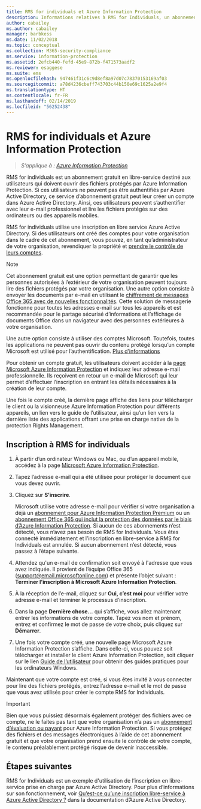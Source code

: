 ```yaml
---
title: RMS for individuals et Azure Information Protection
description: Informations relatives à RMS for Individuals, un abonnement libre-service gratuit destiné aux utilisateurs qui ont reçu des fichiers protégés, mais ne peuvent pas s’authentifier, car leur service informatique ne gère pas de compte en leur nom dans Azure.
author: cabailey
ms.author: cabailey
manager: barbkess
ms.date: 11/02/2018
ms.topic: conceptual
ms.collection: M365-security-compliance
ms.service: information-protection
ms.assetid: 2efcb440-fefd-45e9-872b-f471573aadf2
ms.reviewer: esaggese
ms.suite: ems
ms.openlocfilehash: 947461f31c6c9d8ef8a97d07c78370153169af03
ms.sourcegitcommit: a78d4236cbeff743703c44b150e69c1625a2e9f4
ms.translationtype: HT
ms.contentlocale: fr-FR
ms.lasthandoff: 02/14/2019
ms.locfileid: "56252438"
---
```

# <a name="rms-for-individuals-and-azure-information-protection"></a>RMS for individuals et Azure Information Protection

>*S’applique à : [Azure Information Protection](https://azure.microsoft.com/pricing/details/information-protection)*

RMS for individuals est un abonnement gratuit en libre-service destiné aux utilisateurs qui doivent ouvrir des fichiers protégés par Azure Information Protection. Si ces utilisateurs ne peuvent pas être authentifiés par Azure Active Directory, ce service d’abonnement gratuit peut leur créer un compte dans Azure Active Directory. Ainsi, ces utilisateurs peuvent s’authentifier avec leur e-mail professionnel et lire les fichiers protégés sur des ordinateurs ou des appareils mobiles.

RMS for individuals utilise une inscription en libre service Azure Active Directory. Si des utilisateurs ont créé des comptes pour votre organisation dans le cadre de cet abonnement, vous pouvez, en tant qu’administrateur de votre organisation, revendiquer la propriété et [prendre le contrôle de leurs comptes](/azure/active-directory/users-groups-roles/domains-admin-takeover#external-admin-takeover). 


> [!NOTE]
> Cet abonnement gratuit est une option permettant de garantir que les personnes autorisées à l’extérieur de votre organisation peuvent toujours lire des fichiers protégés par votre organisation. Une autre option consiste à envoyer les documents par e-mail en utilisant le [chiffrement de messages Office 365 avec de nouvelles fonctionnalités](https://support.office.com/article/7ff0c040-b25c-4378-9904-b1b50210d00e). Cette solution de messagerie fonctionne pour toutes les adresses e-mail sur tous les appareils et est recommandée pour le partage sécurisé d’informations et l’affichage de documents Office dans un navigateur avec des personnes extérieures à votre organisation.
> 
> Une autre option consiste à utiliser des comptes Microsoft. Toutefois, toutes les applications ne peuvent pas ouvrir du contenu protégé lorsqu’un compte Microsoft est utilisé pour l’authentification. [Plus d’informations](secure-collaboration-documents.md#supported-scenarios-for-opening-protected-documents) 

Pour obtenir un compte gratuit, les utilisateurs doivent accéder à la [page Microsoft Azure Information Protection](https://aka.ms/rms-signup) et indiquez leur adresse e-mail professionnelle. Ils reçoivent en retour un e-mail de Microsoft qui leur permet d’effectuer l’inscription en entrant les détails nécessaires à la création de leur compte. 

Une fois le compte créé, la dernière page affiche des liens pour télécharger le client ou la visionneuse Azure Information Protection pour différents appareils, un lien vers le guide de l’utilisateur, ainsi qu’un lien vers la dernière liste des applications offrant une prise en charge native de la protection Rights Management. 

## <a name="to-sign-up-for-rms-for-individuals"></a>Inscription à RMS for individuals

1. À partir d’un ordinateur Windows ou Mac, ou d’un appareil mobile, accédez à la page [Microsoft Azure Information Protection](https://aka.ms/rms-signup).

2. Tapez l’adresse e-mail qui a été utilisée pour protéger le document que vous devez ouvrir.

3. Cliquez sur **S’inscrire**.

    Microsoft utilise votre adresse e-mail pour vérifier si votre organisation a déjà un [abonnement pour Azure Information Protection Premium](https://www.microsoft.com/cloud-platform/azure-information-protection-pricing) ou un [abonnement Office 365 qui inclut la protection des données par le biais d’Azure Information Protection](https://download.microsoft.com/download/E/C/F/ECF42E71-4EC0-48FF-AA00-577AC14D5B5C/Azure_Information_Protection_licensing_datasheet_EN-US.pdf). Si aucun de ces abonnements n’est détecté, vous n’avez pas besoin de RMS for Individuals. Vous êtes connecté immédiatement et l’inscription en libre-service à RMS for Individuals est annulée. Si aucun abonnement n’est détecté, vous passez à l’étape suivante.

4. Attendez qu'un e-mail de confirmation soit envoyé à l'adresse que vous avez indiquée. Il provient de l’équipe Office 365 (support@email.microsoftonline.com) et présente l’objet suivant : **Terminer l’inscription à Microsoft Azure Information Protection**.

5. À la réception de l’e-mail, cliquez sur **Oui, c’est moi** pour vérifier votre adresse e-mail et terminer le processus d’inscription.

6. Dans la page **Dernière chose...** qui s’affiche, vous allez maintenant entrer les informations de votre compte. Tapez vos nom et prénom, entrez et confirmez le mot de passe de votre choix, puis cliquez sur **Démarrer**.

7. Une fois votre compte créé, une nouvelle page Microsoft Azure Information Protection s’affiche. Dans celle-ci, vous pouvez soit télécharger et installer le client Azure Information Protection, soit cliquer sur le lien [Guide de l’utilisateur](./rms-client/client-user-guide.md) pour obtenir des guides pratiques pour les ordinateurs Windows.

Maintenant que votre compte est créé, si vous êtes invité à vous connecter pour lire des fichiers protégés, entrez l’adresse e-mail et le mot de passe que vous avez utilisés pour créer le compte RMS for Individuals.

> [!IMPORTANT]
> Bien que vous puissiez désormais également protéger des fichiers avec ce compte, ne le faites pas tant que votre organisation n’a pas un [abonnement d’évaluation ou payant](https://azure.microsoft.com/pricing/details/information-protection/) pour Azure Information Protection. Si vous protégez des fichiers et des messages électroniques à l’aide de cet abonnement gratuit et que votre organisation prend ensuite le contrôle de votre compte, le contenu préalablement protégé risque de devenir inaccessible.


## <a name="next-steps"></a>Étapes suivantes
RMS for Individuals est un exemple d'utilisation de l’inscription en libre-service prise en charge par Azure Active Directory. Pour plus d’informations sur son fonctionnement, voir [Qu’est-ce qu’une inscription libre-service à Azure Active Directory ?](/azure/active-directory/users-groups-roles/directory-self-service-signup) dans la documentation d’Azure Active Directory.

